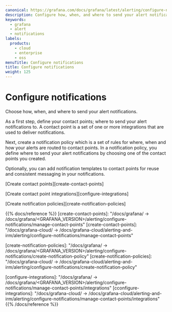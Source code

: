 ```yaml
---
canonical: https://grafana.com/docs/grafana/latest/alerting/configure-notifications
description: Configure how, when, and where to send your alert notifications
keywords:
  - grafana
  - alert
  - notifications
labels:
  products:
    - cloud
    - enterprise
    - oss
menuTitle: Configure notifications
title: Configure notifications
weight: 125
---
```


# Configure notifications

Choose how, when, and where to send your alert notifications.

As a first step, define your contact points; where to send your alert notifications to. A contact point is a set of one or more integrations that are used to deliver notifications.

Next, create a notification policy which is a set of rules for where, when and how your alerts are routed to contact points. In a notification policy, you define where to send your alert notifications by choosing one of the contact points you created.

Optionally, you can add notification templates to contact points for reuse and consistent messaging in your notifications.

[Create contact points][create-contact-points]

[Create contact point integrations][configure-integrations]

[Create notification policies][create-notification-policies]

{{% docs/reference %}}
[create-contact-points]: "/docs/grafana/ -> /docs/grafana/<GRAFANA_VERSION>/alerting/configure-notifications/manage-contact-points"
[create-contact-points]: "/docs/grafana-cloud/ -> /docs/grafana-cloud/alerting-and-irm/alerting/configure-notifications/manage-contact-points"

[create-notification-policies]: "/docs/grafana/ -> /docs/grafana/<GRAFANA_VERSION>/alerting/configure-notifications/create-notification-policy"
[create-notification-policies]: "/docs/grafana-cloud/ -> /docs/grafana-cloud/alerting-and-irm/alerting/configure-notifications/create-notification-policy"

[configure-integrations]: "/docs/grafana/ -> /docs/grafana/<GRAFANA_VERSION>/alerting/configure-notifications/manage-contact-points/integrations"
[cconfigure-integrations]: "/docs/grafana-cloud/ -> /docs/grafana-cloud/alerting-and-irm/alerting/configure-notifications/manage-contact-points/integrations"
{{% /docs/reference %}}
